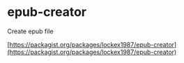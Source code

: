 # epub-creator

Create epub file

[https://packagist.org/packages/lockex1987/epub-creator](https://packagist.org/packages/lockex1987/epub-creator)
